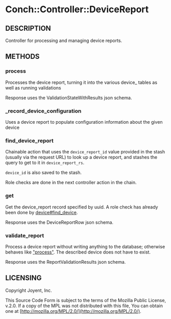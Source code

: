 # Conch::Controller::DeviceReport

## DESCRIPTION

Controller for processing and managing device reports.

## METHODS

### process

Processes the device report, turning it into the various device\_ tables as well
as running validations

Response uses the ValidationStateWithResults json schema.

### \_record\_device\_configuration

Uses a device report to populate configuration information about the given device

### find\_device\_report

Chainable action that uses the `device_report_id` value provided in the stash (usually via the
request URL) to look up a device report, and stashes the query to get to it in
`device_report_rs`.

`device_id` is also saved to the stash.

Role checks are done in the next controller action in the chain.

### get

Get the device\_report record specified by uuid.
A role check has already been done by [device#find\_device](../modules/Conch%3A%3AController%3A%3ADevice#find_device).

Response uses the DeviceReportRow json schema.

### validate\_report

Process a device report without writing anything to the database; otherwise behaves like
["process"](#process). The described device does not have to exist.

Response uses the ReportValidationResults json schema.

## LICENSING

Copyright Joyent, Inc.

This Source Code Form is subject to the terms of the Mozilla Public License,
v.2.0. If a copy of the MPL was not distributed with this file, You can obtain
one at [http://mozilla.org/MPL/2.0/](http://mozilla.org/MPL/2.0/).

